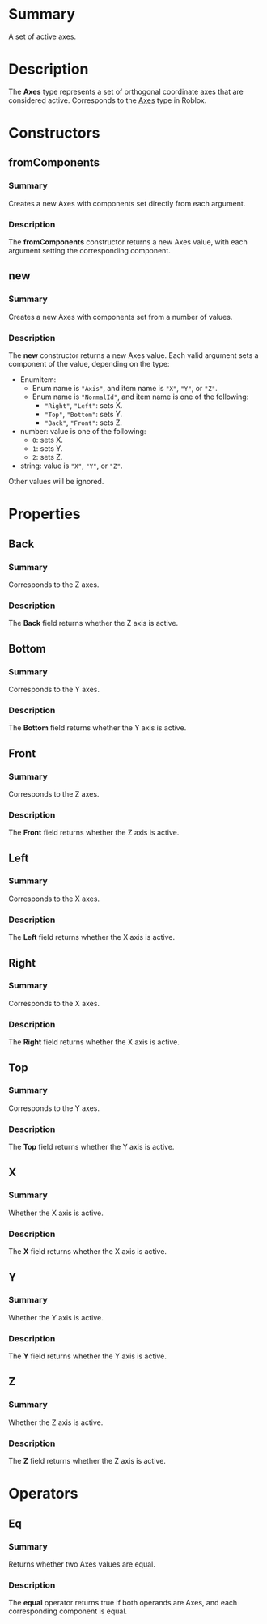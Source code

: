 # Summary
A set of active axes.

# Description
The **Axes** type represents a set of orthogonal coordinate axes that are
considered active. Corresponds to the [Axes][Axes-roblox] type in Roblox.

[Axes-roblox]: https://developer.roblox.com/en-us/api-reference/datatype/Axes

# Constructors
## fromComponents
### Summary
Creates a new Axes with components set directly from each argument.

### Description
The **fromComponents** constructor returns a new Axes value, with each
argument setting the corresponding component.

## new
### Summary
Creates a new Axes with components set from a number of values.

### Description
The **new** constructor returns a new Axes value. Each valid argument sets a
component of the value, depending on the type:

- EnumItem:
	- Enum name is `"Axis"`, and item name is `"X"`, `"Y"`, or `"Z"`.
	- Enum name is `"NormalId"`, and item name is one of the following:
		- `"Right"`, `"Left"`: sets X.
		- `"Top"`, `"Bottom"`: sets Y.
		- `"Back"`, `"Front"`: sets Z.
- number: value is one of the following:
	- `0`: sets X.
	- `1`: sets Y.
	- `2`: sets Z.
- string: value is `"X"`, `"Y"`, or `"Z"`.

Other values will be ignored.

# Properties
## Back
### Summary
Corresponds to the Z axes.

### Description
The **Back** field returns whether the Z axis is active.

## Bottom
### Summary
Corresponds to the Y axes.

### Description
The **Bottom** field returns whether the Y axis is active.

## Front
### Summary
Corresponds to the Z axes.

### Description
The **Front** field returns whether the Z axis is active.

## Left
### Summary
Corresponds to the X axes.

### Description
The **Left** field returns whether the X axis is active.

## Right
### Summary
Corresponds to the X axes.

### Description
The **Right** field returns whether the X axis is active.

## Top
### Summary
Corresponds to the Y axes.

### Description
The **Top** field returns whether the Y axis is active.

## X
### Summary
Whether the X axis is active.

### Description
The **X** field returns whether the X axis is active.

## Y
### Summary
Whether the Y axis is active.

### Description
The **Y** field returns whether the Y axis is active.

## Z
### Summary
Whether the Z axis is active.

### Description
The **Z** field returns whether the Z axis is active.

# Operators
## Eq
### Summary
Returns whether two Axes values are equal.

### Description
The **equal** operator returns true if both operands are Axes, and each
corresponding component is equal.
